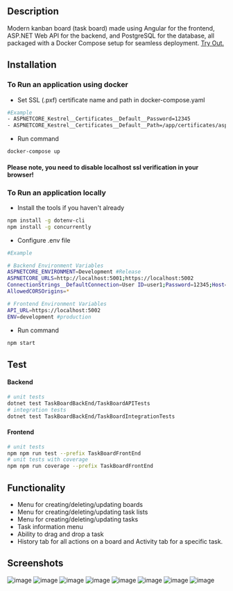 ## Description
Modern kanban board (task board) made using Angular for the frontend, ASP.NET Web API for the backend, and PostgreSQL for the database, all packaged with a Docker Compose setup for seamless deployment.  [Try Out.](https://orange-dune-064a80203.5.azurestaticapps.net/)

## Installation

### To Run an application using docker

- Set SSL (.pxf) certificate name and path in docker-compose.yaml
```bash
#Example
- ASPNETCORE_Kestrel__Certificates__Default__Password=12345
- ASPNETCORE_Kestrel__Certificates__Default__Path=/app/certificates/aspnetapp.pfx
```
- Run command
```bash
docker-compose up
```
#### Please note, you need to disable localhost ssl verification in your browser!

### To Run an application locally
- Install the tools if you haven't already
```bash
npm install -g dotenv-cli
npm install -g concurrently
```
- Configure .env file
```bash
#Example

# Backend Environment Variables
ASPNETCORE_ENVIRONMENT=Development #Release
ASPNETCORE_URLS=http://localhost:5001;https://localhost:5002
ConnectionStrings__DefaultConnection=User ID=user1;Password=12345;Host=localhost;Port=5432;Database=taskDB;
AllowedCORSOrigins=*

# Frontend Environment Variables
API_URL=https://localhost:5002
ENV=development #production
```
- Run command
```bash
npm start
```
## Test
#### Backend
```bash
# unit tests
dotnet test TaskBoardBackEnd/TaskBoardAPITests
# integration tests
dotnet test TaskBoardBackEnd/TaskBoardIntegrationTests
```
#### Frontend
```bash
# unit tests
npm npm run test --prefix TaskBoardFrontEnd
# unit tests with coverage
npm npm run coverage --prefix TaskBoardFrontEnd
```

## Functionality 
- Menu for creating/deleting/updating boards
- Menu for creating/deleting/updating task lists
- Menu for creating/deleting/updating tasks
- Task information menu
- Ability to drag and drop a task
- History tab for all actions on a board and Activity tab for a specific task.
  
## Screenshots 
![image](https://github.com/TEGTO/TaskBoard/assets/90476119/0666bba2-f1e6-43c7-b77c-46bc17a28b86)
![image](https://github.com/TEGTO/TaskBoard/assets/90476119/11fe97f1-a06e-4340-8647-8c517e5074d5)
![image](https://github.com/TEGTO/TaskBoard/assets/90476119/a3c81bc4-fd8b-4c01-896b-5431abcef6de)
![image](https://github.com/TEGTO/TaskBoard/assets/90476119/c5ec7cc2-f3bb-43fb-9ac0-ff5679c250c7)
![image](https://github.com/TEGTO/TaskBoard/assets/90476119/56daeafd-9464-40e9-837d-db393e53a462)
![image](https://github.com/TEGTO/TaskBoard/assets/90476119/3f9c9bbe-36aa-42ab-b901-00def97c541b)
![image](https://github.com/TEGTO/TaskBoard/assets/90476119/aa08f2fe-8d37-4f7b-a583-5df99291ecd2)
![image](https://github.com/TEGTO/TaskBoard/assets/90476119/77d726f6-e3eb-4316-9cae-9758e9f6614c)










